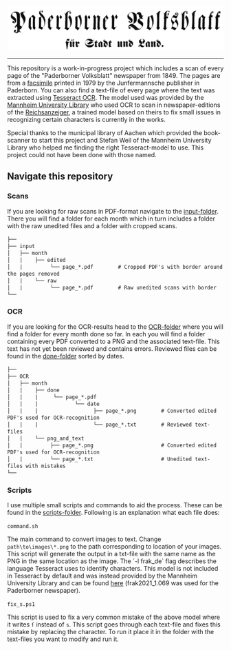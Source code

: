 ![cover of Paderborner Volksblatt](https://github.com/Akashic101/Paderborner-Volksblatt-1849/blob/master/assets/Paderborner_Volksblatt_cover.png)

---

This repository is a work-in-progress project which includes a scan of every page of the "Paderborner Volksblatt" newspaper from 1849. The pages are from a [facsimile](https://www.wikiwand.com/en/Facsimile) printed in 1979 by the Junfermannsche publisher in Paderborn. You can also find a text-file of every page where the text was extracted using [Tesseract OCR](https://github.com/tesseract-ocr/tesseract). The model used was provided by the [Mannheim University Library](https://github.com/UB-Mannheim/Reichsanzeiger) who used OCR to scan in newspaper-editions of the [Reichsanzeiger](https://digi.bib.uni-mannheim.de/periodika/reichsanzeiger/), a trained model based on theirs to fix small issues in recognizing certain characters is currently in the works.

Special thanks to the municipal library of Aachen which provided the book-scanner to start this project and Stefan Weil of the Mannheim University Library who helped me finding the right Tesseract-model to use. This project could not have been done with those named.

## Navigate this repository 

### Scans

If you are looking for raw scans in PDF-format navigate to the [input-folder](https://github.com/Akashic101/Paderborner-Volksblatt-1849/tree/master/input/). There you will find a folder for each month which in turn includes a folder with the raw unedited files and a folder with cropped scans.

```
├──
├── input                    
│   ├── month
│   |    ├── edited
│   |         └── page_*.pdf        # Cropped PDF's with border around the pages removed
│   |    └── raw
│   |         └── page_*.pdf        # Raw unedited scans with border
└──
```

### OCR

If you are looking for the OCR-results head to the [OCR-folder](https://github.com/Akashic101/Paderborner-Volksblatt-1849/tree/master/OCR/) where you will find a folder for every month done so far. In each you will find a folder containing every PDF converted to a PNG and the associated text-file. This text has not yet been reviewed and contains errors. Reviewed files can be found in the [done-folder](https://github.com/Akashic101/Paderborner-Volksblatt-1849/tree/master/January/done) sorted by dates.

```
├──
├── OCR                    
│   ├── month
│   |    ├── done
│   |    |     └── page_*.pdf
│   |    |            └── date
│   |    |                  ├── page_*.png        # Converted edited PDF's used for OCR-recognition
│   |    |                  └── page_*.txt        # Reviewed text-files
│   |    └── png_and_text
│   |         ├── page_*.png                      # Converted edited PDF's used for OCR-recognition
│   |         └── page_*.txt                      # Unedited text-files with mistakes
└──
```

### Scripts

I use multiple small scripts and commands to aid the process. These can be found in the [scripts-folder](https://github.com/Akashic101/Paderborner-Volksblatt-1849/tree/master/scripts). Following is an explanation what each file does:

`command.sh`

The main command to convert images to text. Change `path\to\images\*.png` to the path corresponding to location of your images. This script will generate the output in a txt-file with the same name as the PNG in the same location as the image. The ´-l frak_de` flag describes the language Tesseract uses to identify characters. This model is not included in Tesseract by default and was instead provided by the Mannheim University Library and can be found [here](https://ub-backup.bib.uni-mannheim.de/~stweil/tesstrain/frak2021/tessdata_best/) (frak2021_1.069 was used for the Paderborner newspaper).

`fix_s.ps1`

This script is used to fix a very common mistake of the above model where it writes `ſ` instead of `s`. This script goes through each text-file and fixes this mistake by replacing the character. To run it place it in the folder with the text-files you want to modify and run it.
